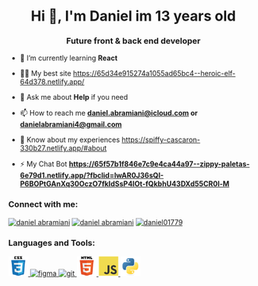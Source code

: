 <h1 align="center">Hi 👋, I'm Daniel im 13 years old</h1>
<h3 align="center">Future front & back end developer</h3>

- 🌱 I’m currently learning **React**

- 👨‍💻 My best site https://65d34e915274a1055ad65bc4--heroic-elf-64d378.netlify.app/

- 💬 Ask me about **Help** if you need 

- 📫 How to reach me **daniel.abramiani@icloud.com or danielabramiani4@gmail.com**

- 📄 Know about my experiences https://spiffy-cascaron-330b27.netlify.app/#about

- ⚡ My Chat Bot **https://65f57b1f846e7c9e4ca44a97--zippy-paletas-6e79d1.netlify.app/?fbclid=IwAR0J36sQI-P6BOPtGAnXq30OczO7fkIdSsP4IOt-fQkbhU43DXd55CR0l-M**

<h3 align="left">Connect with me:</h3>
<p align="left">
<a href="https://instagram.com/daniel abramiani" target="blank"><img align="center" src="https://raw.githubusercontent.com/rahuldkjain/github-profile-readme-generator/master/src/images/icons/Social/instagram.svg" alt="daniel abramiani" height="30" width="40" /></a>
<a href="https://www.youtube.com/c/daniel abramiani" target="blank"><img align="center" src="https://raw.githubusercontent.com/rahuldkjain/github-profile-readme-generator/master/src/images/icons/Social/youtube.svg" alt="daniel abramiani" height="30" width="40" /></a>
<a href="https://discord.gg/daniel01779" target="blank"><img align="center" src="https://raw.githubusercontent.com/rahuldkjain/github-profile-readme-generator/master/src/images/icons/Social/discord.svg" alt="daniel01779" height="30" width="40" /></a>
</p>

<h3 align="left">Languages and Tools:</h3>
<p align="left"> <a href="https://www.w3schools.com/css/" target="_blank" rel="noreferrer"> <img src="https://raw.githubusercontent.com/devicons/devicon/master/icons/css3/css3-original-wordmark.svg" alt="css3" width="40" height="40"/> </a> <a href="https://www.figma.com/" target="_blank" rel="noreferrer"> <img src="https://www.vectorlogo.zone/logos/figma/figma-icon.svg" alt="figma" width="40" height="40"/> </a> <a href="https://git-scm.com/" target="_blank" rel="noreferrer"> <img src="https://www.vectorlogo.zone/logos/git-scm/git-scm-icon.svg" alt="git" width="40" height="40"/> </a> <a href="https://www.w3.org/html/" target="_blank" rel="noreferrer"> <img src="https://raw.githubusercontent.com/devicons/devicon/master/icons/html5/html5-original-wordmark.svg" alt="html5" width="40" height="40"/> </a> <a href="https://developer.mozilla.org/en-US/docs/Web/JavaScript" target="_blank" rel="noreferrer"> <img src="https://raw.githubusercontent.com/devicons/devicon/master/icons/javascript/javascript-original.svg" alt="javascript" width="40" height="40"/> </a> <a href="https://www.python.org" target="_blank" rel="noreferrer"> <img src="https://raw.githubusercontent.com/devicons/devicon/master/icons/python/python-original.svg" alt="python" width="40" height="40"/> </a> </p>


